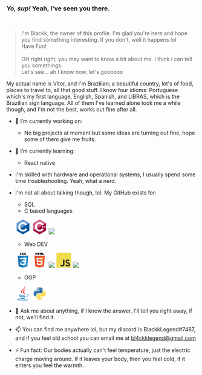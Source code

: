 ### *Yo, sup!* Yeah, I've seen you there.

<br>

> I'm Blackk, the owner of this profile. I'm glad you're here and hope you find something interesting. 
> If you don't, well it happens lol <br>
> Have Fun!
> <br><br>
> OH right right, you may want to know a bit about me. I think I can tell you somethings <br>
> Let's see... ah I know now, let's goooooo

My actual name is Vitor, and I'm Brazilian; a beautiful country, lot's of food, places to travel to, all that good stuff. I know four idioms: Portuguese which's my first language, English, Spanish, and LIBRAS, which is the Brazilian sign language. All of them I've learned alone took me a while though, and I'm not the best, works out fine after all.

- 🔭 I’m currently working on:
  - No big projects at moment but some ideas are turning out fine, hope some of them give me fruits.
  
- 🌱 I’m currently learning:
  - React native

- I'm skilled with hardware and operational systems, I usually spend some time troubleshooting. Yeah, what a nerd.

- I'm not all about talking though, lol. My GitHub exists for:
  - SQL
  - C based languages
  <p align="left"> 
  <img src="https://raw.githubusercontent.com/devicons/devicon/master/icons/c/c-original.svg" alt="c" height="40"/>
  <img src="https://raw.githubusercontent.com/devicons/devicon/master/icons/cplusplus/cplusplus-original.svg" alt="cplusplus" height="40"/>
  <img src="http://content.arduino.cc/website/Arduino_logo_teal.svg" height="40"></p>

  - Web DEV 
  <p>
    <img src="https://raw.githubusercontent.com/devicons/devicon/master/icons/css3/css3-original-wordmark.svg" alt="css3" width="40" height="40"/> 
    <img src="https://raw.githubusercontent.com/devicons/devicon/master/icons/html5/html5-original-wordmark.svg" alt="html5" width="40" height="40"/>
    <img height="40" src="https://getbootstrap.com/docs/5.0/assets/brand/bootstrap-logo.svg">
    <img src="https://raw.githubusercontent.com/devicons/devicon/master/icons/javascript/javascript-original.svg" alt="javascript" width="40" height="40"/> 
    <img src="https://www.php.net/images/logos/new-php-logo.png" height="40">
  </p>
  
  - OOP 
  <p>  
  <img src="https://raw.githubusercontent.com/devicons/devicon/master/icons/java/java-original.svg" alt="java" width="40" height="40"/>  
  <img src="https://raw.githubusercontent.com/devicons/devicon/master/icons/python/python-original.svg" alt="python" width="40" height="40"/> </p>

- 💬 Ask me about anything, if I know the answer, I'll tell you right away, if not, we'll find it.
- 📫 You can find me anywhere lol, but my discord is BlackkLegend#7487, and if you feel old school you can email me at bl4ckklegend@gmail.com

- ⚡ Fun fact: Our bodies actually can't feel temperature, just the electric charge moving around.
If it leaves your body, then you feel cold, if it enters you feel the warmth.

